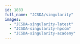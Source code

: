 ```yaml
---
id: 1833
full_name: "JCSDA/singularity"
images: 
  - "JCSDA-singularity-latest"
  - "JCSDA-singularity-hpccm"
  - "JCSDA-singularity-academy"
---
```

